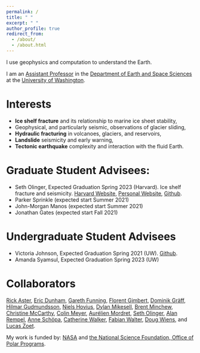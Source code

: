 ```yaml
---
permalink: /
title: " "
excerpt: " "
author_profile: true
redirect_from: 
  - /about/
  - /about.html
---
```



I use geophysics and computation to understand the Earth.  

I am an [Assistant Professor](https://www.ess.washington.edu/people/profile.php?pid=lipovsky--brad) in the [Department of Earth and Space Sciences](http://ess.uw.edu) at the [University of Washington](http://washington.edu).

# Interests

* __Ice shelf fracture__ and its relationship to marine ice sheet stability,
* Geophysical, and particularly seismic, observations of glacier sliding,
* __Hydraulic fracturing__ in volcanoes, glaciers, and reservoirs,
* __Landslide__ seismicity and early warning,
* __Tectonic earthquake__ complexity and interaction with the fluid Earth.



# Graduate Student Advisees:  
- Seth Olinger, Expected Graduation Spring 2023 (Harvard). Ice shelf fracture and seismicity. [Harvard Website](https://eps.harvard.edu/people/seth-olinger), [Personal Website](https://setholinger.github.io/), [Github](http://github.com/setholinger).
- Parker Sprinkle (expected start Summer 2021)
- John-Morgan Manos (expected start Summer 2021)
- Jonathan Gates (expected start Fall 2021)

# Undergraduate Student Advisees
- Victoria Johnson, Expected Graduation Spring 2021 (UW). [Github](https://github.com/v-johnson).
- Amanda Syamsul, Expected Graduation Spring 2023 (UW)

# Collaborators 
[Rick Aster](https://sites.warnercnr.colostate.edu/aster/),  [Eric Dunham](https://pangea.stanford.edu/~edunham/),  [Gareth Funning](http://www.garethfunning.com/), [Florent Gimbert](http://pp.ige-grenoble.fr/annuaire/annuaire-osug-ige/gimbertf.htm), [Dominik Gräff](http://www.vaw.ethz.ch/en/people/person-detail.html?persid=235960), [Hilmar Gudmundsson](https://www.northumbria.ac.uk/about-us/our-staff/g/g-hilmar-gudmundsson/),  [Niels Hovius](https://www.gfz-potsdam.de/en/staff/niels-hovius/), [Dylan Mikesell](https://earth.boisestate.edu/people/dylanmikesell/), [Brent Minchew](https://eapsweb.mit.edu/people/minchew), [Christine McCarthy](https://www.ldeo.columbia.edu/user/mccarthy), [Colin Meyer](https://engineering.dartmouth.edu/people/faculty/colin-meyer), [Aurélien Mordret](https://sites.google.com/site/aurelienmordretswebpage/home?authuser=0), [Seth Olinger](https://eps.harvard.edu/people/seth-olinger), [Alan Rempel](https://pages.uoregon.edu/rempel/),  [Anne Schöpa](https://www.gfz-potsdam.de/en/staff/anne-schoepa/sec51/), [Catherine Walker](https://www.whoi.edu/profile/cwalker/), [Fabian Walter](http://www.vaw.ethz.ch/en/people/person-detail.MTI0OTY2.TGlzdC8xOTYxLDE1MTczNjI1ODA=.html), [Doug Wiens](https://eps.wustl.edu/people/douglas-wiens), and [Lucas Zoet](http://geoscience.wisc.edu/geoscience/people/faculty/lucas-zoet/). 

My work is funded by: [NASA](https://nspires.nasaprs.com/external/solicitations/summary.do?solId=%7bE0000836-B11D-EBF3-80E3-260784082E4B%7d&path=&method=init) and [the National Science Foundation, Office of Polar Programs](https://www.nsf.gov/div/index.jsp?div=OPP).
